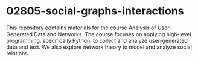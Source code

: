 # 02805-social-graphs-interactions
This repository contains materials for the course Analysis of User-Generated Data and Networks. The course focuses on applying high-level programming, specifically Python, to collect and analyze user-generated data and text. We also explore network theory to model and analyze social relations.
